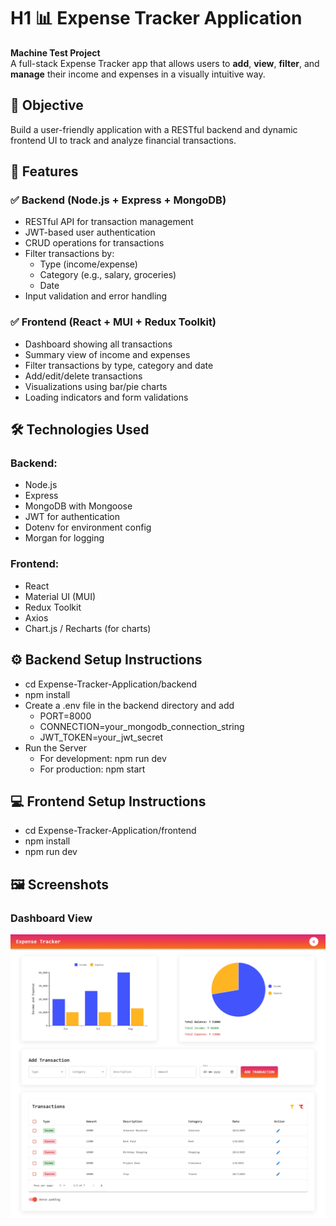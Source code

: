 # H1 📊 Expense Tracker Application

**Machine Test Project**  
A full-stack Expense Tracker app that allows users to **add**, **view**, **filter**, and **manage** their income and expenses in a visually intuitive way.

## 🧾 Objective
Build a user-friendly application with a RESTful backend and dynamic frontend UI to track and analyze financial transactions.

## 🚀 Features

### ✅ Backend (Node.js + Express + MongoDB)
- RESTful API for transaction management
- JWT-based user authentication
- CRUD operations for transactions
- Filter transactions by:
  - Type (income/expense)
  - Category (e.g., salary, groceries)
  - Date
- Input validation and error handling

### ✅ Frontend (React + MUI + Redux Toolkit)
- Dashboard showing all transactions
- Summary view of income and expenses
- Filter transactions by type, category and date
- Add/edit/delete transactions
- Visualizations using bar/pie charts
- Loading indicators and form validations


## 🛠️ Technologies Used

### Backend:
- Node.js
- Express
- MongoDB with Mongoose
- JWT for authentication
- Dotenv for environment config
- Morgan for logging

### Frontend:
- React
- Material UI (MUI)
- Redux Toolkit
- Axios
- Chart.js / Recharts (for charts)



## ⚙️ Backend Setup Instructions
- cd Expense-Tracker-Application/backend
- npm install
- Create a .env file in the backend directory and add
    - PORT=8000
    - CONNECTION=your_mongodb_connection_string
    - JWT_TOKEN=your_jwt_secret
- Run the Server
    - For development: npm run dev
    - For production: npm start

## 💻 Frontend Setup Instructions
- cd Expense-Tracker-Application/frontend
- npm install
- npm run dev

## 🖼️ Screenshots

### Dashboard View

![Dashboard](frontend/public/screenshots/image.png)














